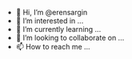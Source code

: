 - 👋 Hi, I’m @erensargin
- 👀 I’m interested in ...
- 🌱 I’m currently learning ...
- 💞️ I’m looking to collaborate on ...
- 📫 How to reach me ...

<!---
erensargin/erensargin is a ✨ special ✨ repository because its `README.md` (this file) appears on your GitHub profile.
You can click the Preview link to take a look at your changes.
--->
